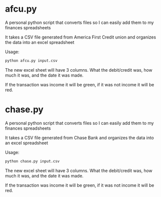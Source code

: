 # afcu.py
A personal python script that converts files so I can easily add them to my finances spreadsheets

It takes a CSV file generated from America First Credit union and organizes the data into an excel spreadsheet

Usage:
```bash
python afcu.py input.csv
```
The new excel sheet will have 3 columns. What the debit/credit was, how much it was, and the date it was made.

If the transaction was income it will be green, if it was not income it will be red.

# chase.py
A personal python script that converts files so I can easily add them to my finances spreadsheets

It takes a CSV file generated from Chase Bank and organizes the data into an excel spreadsheet

Usage:
```bash
python chase.py input.csv
```
The new excel sheet will have 3 columns. What the debit/credit was, how much it was, and the date it was made.

If the transaction was income it will be green, if it was not income it will be red.